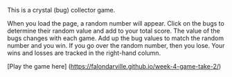 This is a crystal (bug) collector game. 

When you load the page, a random number will appear. Click on the bugs to determine their random value and add to your total score. The value of the bugs changes with each game. Add up the bug values to match the random number and you win. If you go over the random number, then you lose. Your wins and losses are tracked in the right-hand column. 

[Play the game here] (https://falondarville.github.io/week-4-game-take-2/)

